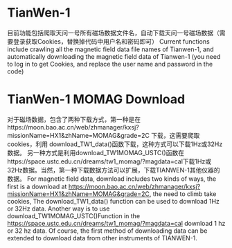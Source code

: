 # TianWen-1
目前功能包括爬取天问一号所有磁场数据文件名，自动下载天问一号磁场数据（需要登录获取Cookies，替换掉代码中用户名和密码即可）
Current functions include crawling all the magnetic field data file names of Tianwen-1, and automatically downloading the magnetic field data of Tianwen-1
(you need to log in to get Cookies, and replace the user name and password in the code)
# TianWen-1 MOMAG Download
对于磁场数据，包含了两种下载方式，第一种是在https://moon.bao.ac.cn/web/zhmanager/kxsj?missionName=HX1&zhName=MOMAG&grade=2C 下载，这需要爬取cookies，利用 download_TW1_data()函数下载，这种方式可以下载1Hz或32Hz数据。
另一种方式是利用download_TW1MOMAG_USTC()函数在https://space.ustc.edu.cn/dreams/tw1_momag/?magdata=cal下载1Hz或32Hz数据。当然，第一种下载数据方法可以扩展，下载TIANWEN-1其他仪器的数据。
For magnetic field data, download includes two kinds of ways, the first is a download at https://moon.bao.ac.cn/web/zhmanager/kxsj?missionName=HX1&zhName=MOMAG&grade=2C, the need to climb take cookies, The download_TW1_data() function can be used to download 1Hz or 32Hz data. Another way is to use download_TW1MOMAG_USTC()Function in the https://space.ustc.edu.cn/dreams/tw1_momag/?magdata=cal download 1 hz or 32 hz data. Of course, the first method of downloading data can be extended to download data from other instruments of TIANWEN-1.
